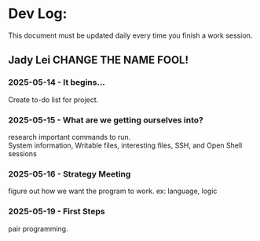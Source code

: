 # Dev Log:

This document must be updated daily every time you finish a work session.

## Jady Lei CHANGE THE NAME FOOL!

### 2025-05-14 - It begins...
Create to-do list for project.

### 2025-05-15 - What are we getting ourselves into?
research important commands to run.  
System information, Writable files, interesting files, SSH, and Open Shell sessions

### 2025-05-16 - Strategy Meeting
figure out how we want the program to work. ex: language, logic

### 2025-05-19 - First Steps
pair programming.
